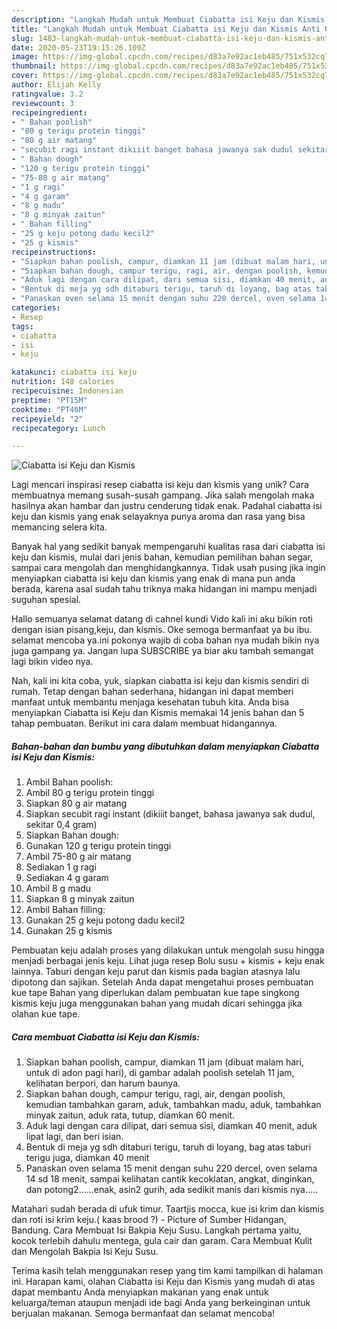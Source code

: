 ```yaml
---
description: "Langkah Mudah untuk Membuat Ciabatta isi Keju dan Kismis Anti Gagal"
title: "Langkah Mudah untuk Membuat Ciabatta isi Keju dan Kismis Anti Gagal"
slug: 1483-langkah-mudah-untuk-membuat-ciabatta-isi-keju-dan-kismis-anti-gagal
date: 2020-05-23T19:15:26.109Z
image: https://img-global.cpcdn.com/recipes/d83a7e92ac1eb485/751x532cq70/ciabatta-isi-keju-dan-kismis-foto-resep-utama.jpg
thumbnail: https://img-global.cpcdn.com/recipes/d83a7e92ac1eb485/751x532cq70/ciabatta-isi-keju-dan-kismis-foto-resep-utama.jpg
cover: https://img-global.cpcdn.com/recipes/d83a7e92ac1eb485/751x532cq70/ciabatta-isi-keju-dan-kismis-foto-resep-utama.jpg
author: Elijah Kelly
ratingvalue: 3.2
reviewcount: 3
recipeingredient:
- " Bahan poolish"
- "80 g terigu protein tinggi"
- "80 g air matang"
- "secubit ragi instant dikiiit banget bahasa jawanya sak dudul sekitar 04 gram"
- " Bahan dough"
- "120 g terigu protein tinggi"
- "75-80 g air matang"
- "1 g ragi"
- "4 g garam"
- "8 g madu"
- "8 g minyak zaitun"
- " Bahan filling"
- "25 g keju potong dadu kecil2"
- "25 g kismis"
recipeinstructions:
- "Siapkan bahan poolish, campur, diamkan 11 jam (dibuat malam hari, untuk di adon pagi hari), di gambar adalah poolish setelah 11 jam, kelihatan berpori, dan harum baunya."
- "Siapkan bahan dough, campur terigu, ragi, air, dengan poolish, kemudian tambahkan garam, aduk, tambahkan madu, aduk, tambahkan minyak zaitun, aduk rata, tutup, diamkan 60 menit."
- "Aduk lagi dengan cara dilipat, dari semua sisi, diamkan 40 menit, aduk lipat lagi, dan beri isian."
- "Bentuk di meja yg sdh ditaburi terigu, taruh di loyang, bag atas taburi terigu juga, diamkan 40 menit"
- "Panaskan oven selama 15 menit dengan suhu 220 dercel, oven selama 14 sd 18 menit, sampai kelihatan cantik kecoklatan, angkat, dinginkan, dan potong2......enak, asin2 gurih, ada sedikit manis dari kismis nya....."
categories:
- Resep
tags:
- ciabatta
- isi
- keju

katakunci: ciabatta isi keju 
nutrition: 148 calories
recipecuisine: Indonesian
preptime: "PT15M"
cooktime: "PT46M"
recipeyield: "2"
recipecategory: Lunch

---
```



![Ciabatta isi Keju dan Kismis](https://img-global.cpcdn.com/recipes/d83a7e92ac1eb485/751x532cq70/ciabatta-isi-keju-dan-kismis-foto-resep-utama.jpg)

Lagi mencari inspirasi resep ciabatta isi keju dan kismis yang unik? Cara membuatnya memang susah-susah gampang. Jika salah mengolah maka hasilnya akan hambar dan justru cenderung tidak enak. Padahal ciabatta isi keju dan kismis yang enak selayaknya punya aroma dan rasa yang bisa memancing selera kita.

Banyak hal yang sedikit banyak mempengaruhi kualitas rasa dari ciabatta isi keju dan kismis, mulai dari jenis bahan, kemudian pemilihan bahan segar, sampai cara mengolah dan menghidangkannya. Tidak usah pusing jika ingin menyiapkan ciabatta isi keju dan kismis yang enak di mana pun anda berada, karena asal sudah tahu triknya maka hidangan ini mampu menjadi suguhan spesial.

Hallo semuanya selamat datang di cahnel kundi Vido kali ini aku bikin roti dengan isian pisang,keju, dan kismis. Oke semoga bermanfaat ya bu ibu. selamat mencoba ya.ini pokonya wajib di coba bahan nya mudah bikin nya juga gampang ya. Jangan lupa SUBSCRIBE ya biar aku tambah semangat lagi bikin video nya.


Nah, kali ini kita coba, yuk, siapkan ciabatta isi keju dan kismis sendiri di rumah. Tetap dengan bahan sederhana, hidangan ini dapat memberi manfaat untuk membantu menjaga kesehatan tubuh kita. Anda bisa menyiapkan Ciabatta isi Keju dan Kismis memakai 14 jenis bahan dan 5 tahap pembuatan. Berikut ini cara dalam membuat hidangannya.

<!--inarticleads1-->

##### Bahan-bahan dan bumbu yang dibutuhkan dalam menyiapkan Ciabatta isi Keju dan Kismis:

1. Ambil  Bahan poolish:
1. Ambil 80 g terigu protein tinggi
1. Siapkan 80 g air matang
1. Siapkan secubit ragi instant (dikiiit banget, bahasa jawanya sak dudul, sekitar 0,4 gram)
1. Siapkan  Bahan dough:
1. Gunakan 120 g terigu protein tinggi
1. Ambil 75-80 g air matang
1. Sediakan 1 g ragi
1. Sediakan 4 g garam
1. Ambil 8 g madu
1. Siapkan 8 g minyak zaitun
1. Ambil  Bahan filling:
1. Gunakan 25 g keju potong dadu kecil2
1. Gunakan 25 g kismis


Pembuatan keju adalah proses yang dilakukan untuk mengolah susu hingga menjadi berbagai jenis keju. Lihat juga resep Bolu susu + kismis + keju enak lainnya. Taburi dengan keju parut dan kismis pada bagian atasnya lalu dipotong dan sajikan. Setelah Anda dapat mengetahui proses pembuatan kue tape Bahan yang diperlukan dalam pembuatan kue tape singkong kismis keju juga menggunakan bahan yang mudah dicari sehingga jika olahan kue tape. 

<!--inarticleads2-->

##### Cara membuat Ciabatta isi Keju dan Kismis:

1. Siapkan bahan poolish, campur, diamkan 11 jam (dibuat malam hari, untuk di adon pagi hari), di gambar adalah poolish setelah 11 jam, kelihatan berpori, dan harum baunya.
1. Siapkan bahan dough, campur terigu, ragi, air, dengan poolish, kemudian tambahkan garam, aduk, tambahkan madu, aduk, tambahkan minyak zaitun, aduk rata, tutup, diamkan 60 menit.
1. Aduk lagi dengan cara dilipat, dari semua sisi, diamkan 40 menit, aduk lipat lagi, dan beri isian.
1. Bentuk di meja yg sdh ditaburi terigu, taruh di loyang, bag atas taburi terigu juga, diamkan 40 menit
1. Panaskan oven selama 15 menit dengan suhu 220 dercel, oven selama 14 sd 18 menit, sampai kelihatan cantik kecoklatan, angkat, dinginkan, dan potong2......enak, asin2 gurih, ada sedikit manis dari kismis nya.....


Matahari sudah berada di ufuk timur. Taartjis mocca, kue isi krim dan kismis dan roti isi krim keju.( kaas brood ?) - Picture of Sumber Hidangan, Bandung. Cara Membuat Isi Bakpia Keju Susu. Langkah pertama yaitu, kocok terlebih dahulu mentega, gula cair dan garam. Cara Membuat Kulit dan Mengolah Bakpia Isi Keju Susu. 

Terima kasih telah menggunakan resep yang tim kami tampilkan di halaman ini. Harapan kami, olahan Ciabatta isi Keju dan Kismis yang mudah di atas dapat membantu Anda menyiapkan makanan yang enak untuk keluarga/teman ataupun menjadi ide bagi Anda yang berkeinginan untuk berjualan makanan. Semoga bermanfaat dan selamat mencoba!
